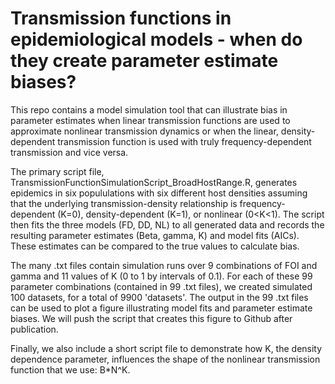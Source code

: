 # Transmission functions in epidemiological models - when do they create parameter estimate biases?
This repo contains a model simulation tool that can illustrate bias in parameter estimates when linear transmission functions are used to approximate nonlinear transmission dynamics or when the linear, density-dependent transmission function is used with truly frequency-dependent transmission and vice versa.

The primary script file, TransmissionFunctionSimulationScript_BroadHostRange.R, generates epidemics in six popululations with six different host densities assuming that the underlying transmission-density relationship is frequency-dependent (K=0), density-dependent (K=1), or nonlinear (0<K<1). The script then fits the three models (FD, DD, NL) to all generated data and records the resulting parameter estimates (Beta, gamma, K) and model fits (AICs). These estimates can be compared to the true values to calculate bias.

The many .txt files contain simulation runs over 9 combinations of FOI and gamma and 11 values of K (0 to 1 by intervals of 0.1). For each of these 99 parameter combinations (contained in 99 .txt files), we created simulated 100 datasets, for a total of 9900 'datasets'. The output in the 99 .txt files can be used to plot a figure illustrating model fits and parameter estimate biases. We will push the script that creates this figure to Github after publication.    

Finally, we also include a short script file to demonstrate how K, the density dependence parameter, influences the shape of the nonlinear transmission function that we use: B*N^K.
